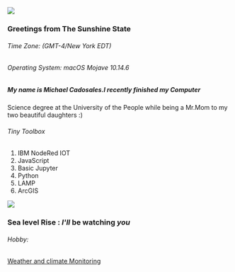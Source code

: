 ![](https://media.giphy.com/media/elDtdTbV1YVUO7rW09/giphy.gif)

### Greetings from The Sunshine State

###### Time Zone: (GMT-4/New York EDT)

###### Operating System: macOS Mojave 10.14.6

##### My name is Michael Cadosales.I recently finished my Computer 

Science degree at the University of the People while being a Mr.Mom 
to my two beautiful daughters :)

###### Tiny Toolbox
1. IBM NodeRed IOT
2. JavaScript 
3. Basic Jupyter 
4. Python 
5. LAMP  
6. ArcGIS

![](https://media.giphy.com/media/26AHzeyITON4vzMM8/giphy.gif)


### Sea level Rise : *I'll* be watching  *you*


###### Hobby:
[Weather and climate Monitoring](https://www.arcgis.com/home/webmap/viewer.html?webmap=5e7f16de8339411b900cd9cafefb4bda)
